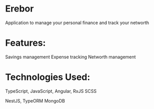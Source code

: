 # Erebor
Application to manage your personal finance and track your networth 

# Features:

Savings management
Expense tracking
Networth management

# Technologies Used:

TypeScript,
JavaScript,
Angular,
RxJS
SCSS

NestJS,
TypeORM
MongoDB

